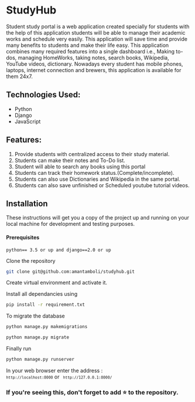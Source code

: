 
# StudyHub

Student study portal is a web application created specially for
students with the help of this application students will be able to manage their
academic works and schedule very easily. This application will save time and
provide many benefits to students and make their life easy. This application
combines many required features into a single dashboard i.e., Making to-dos,
managing HomeWorks, taking notes, search books, Wikipedia, YouTube videos,
dictionary. Nowadays every student has mobile phones, laptops, internet
connection and brewers, this application is available for them 24x7.

<h2>Technologies Used:</h2>
<ul>
    <li>Python</li>
    <li>Django</li>
    <li>JavaScript</li>
    
</ul>

<h2>Features:</h2>
<ol>
<li>Provide students with centralized access to their study material.</li>
<li>Students can make their notes and To-Do list.</li>
<li>Student will able to search any books using this portal</li>
<li>Students can track their homework status.(Complete/incomplete).</li>
<li>Students can also use Dictionaries and Wikipedia in the same portal.</li>
<li>Students can also save unfinished or Scheduled youtube tutorial videos.</li>
</ol>

## Installation

<p>These instructions will get you a copy of the project up and running on your local machine for development and testing purposes.</p>

<h4>Prerequisites</h4>
<code>python== 3.5 or up and django==2.0 or up</code>


Clone the repository
```bash
git clone git@github.com:amantamboli/studyhub.git
```

Create virtual environment and activate it.

Install all dependancies using
```bash
pip install -r requirement.txt
```


To migrate the database
```bash
python manage.py makemigrations
```
```bash
python manage.py migrate
```

Finally run
```bash
python manage.py runserver
```
    
In your web browser enter the address : <code> ``` http://localhost:8000 ```</code> or <code>``` http://127.0.0.1:8000/```</code>

### If you're seeing this, don't forget to add ⭐ to the repository.
